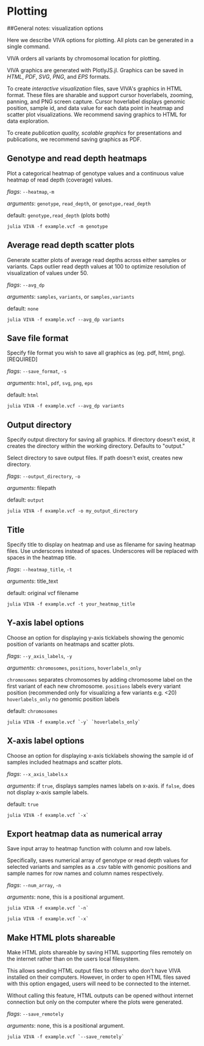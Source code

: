 # Plotting

##General notes: visualization options

Here we describe VIVA options for plotting. All plots can be generated in a single command.

VIVA orders all variants by chromosomal location for plotting. 

VIVA graphics are generated with PlotlyJS.jl. Graphics can be saved in *HTML*, *PDF*, *SVG*, *PNG*, and *EPS* formats. 

To create *interactive visualization* files, save VIVA's graphics in HTML format. These files are sharable and support cursor hoverlabels, zooming, panning, and PNG screen capture. Cursor hoverlabel displays genomic position, sample id, and data value for each data point in heatmap and scatter plot visualizations. We recommend saving graphics to HTML for data exploration. 

To create *publication quality, scalable graphics* for presentations and publications, we recommend saving graphics as PDF. 

## Genotype and read depth heatmaps

Plot a categorical heatmap of genotype values and a continuous value heatmap of read depth (coverage) values.

*flags*: `--heatmap`,`-m`

*arguments*: `genotype`, `read_depth`, or `genotype,read_depth`

default: `genotype,read_depth` (plots both)

```
julia VIVA -f example.vcf -m genotype
```

## Average read depth scatter plots

Generate scatter plots of average read depths across either samples or variants. Caps outlier read depth values at 100 to optimize resolution of visualization of values under 50. 


*flags*: `--avg_dp`

*arguments*: `samples`, `variants`, or `samples,variants`

default: `none`

```
julia VIVA -f example.vcf --avg_dp variants
```

## Save file format

Specify file format you wish to save all graphics as (eg. pdf, html, png). [REQUIRED]

*flags*: `--save_format`, `-s`  

*arguments*: `html`, `pdf`, `svg`, `png`, `eps`

default: `html`

```
julia VIVA -f example.vcf --avg_dp variants
``` 

## Output directory

Specify output directory for saving all graphics. If directory doesn't exist, it creates the directory within the working directory. Defaults to "output."

Select directory to save output files. If path doesn't exist, creates new directory. 

*flags*: `--output_directory`, `-o`

*arguments*: filepath

default: `output`

```
julia VIVA -f example.vcf -o my_output_directory
``` 

## Title

Specify title to display on heatmap and use as filename for saving heatmap files. Use underscores instead of spaces. Underscores will be replaced with spaces in the heatmap title.

*flags*: `--heatmap_title`, `-t`

*arguments*: title_text

default: original vcf filename

```
julia VIVA -f example.vcf -t your_heatmap_title
``` 

## Y-axis label options

Choose an option for displaying y-axis ticklabels showing the genomic position of variants on heatmaps and scatter plots. 

*flags*: `--y_axis_labels`, `-y`

*arguments*: `chromosomes`, `positions`, `hoverlabels_only`

`chromosomes` separates chromosomes by adding chromosome label on the first variant of each new chromosome. 
`positions` labels every variant position (recommended only for visualizing a few variants e.g. <20)
`hoverlabels_only` no genomic position labels 

default: `chromosomes`

```
julia VIVA -f example.vcf `-y` `hoverlabels_only`
```

## X-axis label options

Choose an option for displaying x-axis ticklabels showing the sample id of samples included heatmaps and scatter plots. 

*flags*: `--x_axis_labels`.`x`

*arguments*: if `true`, displays samples names labels on x-axis. if `false`, does not display x-axis sample labels.

default: `true`

```
julia VIVA -f example.vcf `-x`
```

## Export heatmap data as numerical array

Save input array to heatmap function with column and row labels. 

Specifically, saves numerical array of genotype or read depth values for selected variants and samples as a .csv table with genomic positions and sample names for row names and column names respectively.

*flags*: `--num_array`, `-n`

*arguments*: none, this is a positional argument.

```
julia VIVA -f example.vcf `-n` 
```

```
julia VIVA -f example.vcf `-x`
```

## Make HTML plots shareable

Make HTML plots shareable by saving HTML supporting files remotely on the internet rather than on the users local filesystem. 

This allows sending HTML output files to others who don't have VIVA installed on their computers. However, in order to open HTML files saved with this option engaged, users will need to be connected to the internet. 

Without calling this feature, HTML outputs can be opened without internet connection but only on the computer where the plots were generated.

*flags*: `--save_remotely`

*arguments*: none, this is a positional argument.

```
julia VIVA -f example.vcf `--save_remotely` 
```
  
   
